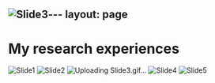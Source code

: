 ![Slide3](https://github.com/jeenskim/jeenskim.github.io/assets/143062368/73dd0edf-e47c-4601-a6bd-43e3426985b5)---
layout: page
---

# My research experiences

![Slide1](https://jeenskim.github.io/assets/img/Slide1.PNG)
![Slide2](https://jeenskim.github.io/assets/img/Slide2.PNG)
![Uploading Slide3.gif…]()
![Slide4](https://jeenskim.github.io/assets/img/Slide4.PNG)
![Slide5](https://jeenskim.github.io/assets/img/Slide5.gif)



